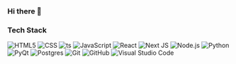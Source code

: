 ### Hi there 👋

<!--
**Olbertism/Olbertism** is a ✨ _special_ ✨ repository because its `README.md` (this file) appears on your GitHub profile.

Here are some ideas to get you started:

- 🔭 I’m currently working on ...
- 🌱 I’m currently learning ...
- 👯 I’m looking to collaborate on ...
- 🤔 I’m looking for help with ...
- 💬 Ask me about ...
- 📫 How to reach me: ...
- 😄 Pronouns: ...
- ⚡ Fun fact: ...
-->

<h3>Tech Stack</h3>

![HTML5](https://img.shields.io/badge/-HTML5-263233?style=flat&logo=HTML5)
![CSS](https://img.shields.io/badge/-CSS-263233?style=flat&logo=CSS3&logoColor=1572B6)
![ts](https://badgen.net/badge/-/TypeScript?icon=typescript&label&labelColor=blue&color=555555)
![JavaScript](https://img.shields.io/badge/-JavaScript-263233?style=flat&logo=javascript)
![React](https://img.shields.io/badge/-React-263233?style=flat&logo=react)
![Next JS](https://img.shields.io/badge/Next-black?style=flat&logo=next.js&logoColor=white)
![Node.js](https://img.shields.io/badge/-Node.js-263233?style=flat&logo=node.js)
![Python](https://img.shields.io/badge/-Python-263233?style=flat&logo=python)
![PyQt](https://img.shields.io/badge/-PyQt-263233?style=flat&logo=qt)
![Postgres](https://img.shields.io/badge/postgres-%23316192.svg?style=flat&logo=postgresql&logoColor=white)
![Git](https://img.shields.io/badge/-Git-263233?style=flat&logo=git)
![GitHub](https://img.shields.io/badge/-GitHub-263233?style=flat&logo=github)
![Visual Studio Code](https://img.shields.io/badge/-Visual%20Studio%20Code-263233?style=flat&logo=visual-studio-code&logoColor=007ACC)
